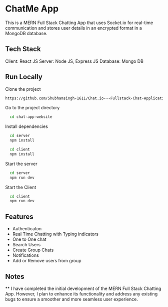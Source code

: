 
# ChatMe App

This is a MERN Full Stack Chatting App that uses Socket.io for real-time communication and stores user details in an encrypted format in a MongoDB database.

## Tech Stack
Client: React JS
Server: Node JS, Express JS
Database: Mongo DB
  
## Run Locally

Clone the project

```bash
https://github.com/Shubhamsingh-1611/Chat.io---Fullstack-Chat-Application
```

Go to the project directory

```bash
  cd chat-app-website
```

Install dependencies

```bash
  cd server
  npm install
```

```bash
  cd client
  npm install
```

Start the server

```bash
  cd server
  npm run dev
```
Start the Client

```bash
  cd client
  npm run dev
```

  
## Features
 - Authenticaton
 - Real Time Chatting with Typing indicators
 - One to One chat
 - Search Users
 - Create Group Chats
 - Notifications 
 - Add or Remove users from group

## Notes
** I have completed the initial development of the MERN Full Stack Chatting App. However, I plan to enhance its functionality and address any existing bugs to ensure a smoother and more seamless user experience.
